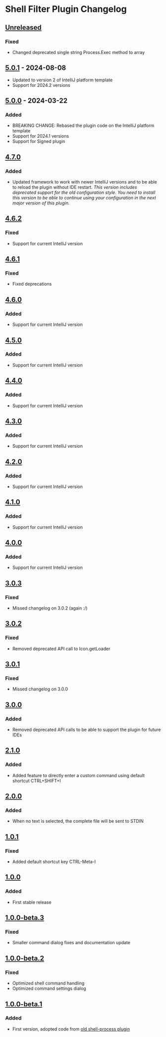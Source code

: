 <!-- Keep a Changelog guide -> https://keepachangelog.com -->

# Shell Filter Plugin Changelog

## [Unreleased]

### Fixed

- Changed deprecated single string Process.Exec method to array

## [5.0.1] - 2024-08-08

- Updated to version 2 of IntelliJ platform template
- Support for 2024.2 versions

## [5.0.0] - 2024-03-22

### Added

- BREAKING CHANGE: Rebased the plugin code on the IntelliJ platform template
- Support for 2024.1 versions
- Support for Signed plugin

## [4.7.0]

### Added

- Updated framework to work with newer IntelliJ versions and to be able to reload the plugin without IDE restart. *This version includes deprecated support for the old configuration style. You need to install this version to be able to continue using your configuration in the next major version of this plugin.*

## [4.6.2]

### Fixed

- Support for current IntelliJ version

## [4.6.1]

### Fixed

- Fixed deprecations

## [4.6.0]

### Added

- Support for current IntelliJ version

## [4.5.0]

### Added

- Support for current IntelliJ version

## [4.4.0]

### Added

- Support for current IntelliJ version

## [4.3.0]

### Added

- Support for current IntelliJ version

## [4.2.0]

### Added

- Support for current IntelliJ version

## [4.1.0]

### Added

- Support for current IntelliJ version

## [4.0.0]

### Added

- Support for current IntelliJ version

## [3.0.3]

### Fixed

- Missed changelog on 3.0.2 (again :/)

## [3.0.2]

### Fixed

- Removed deprecated API call to Icon.getLoader

## [3.0.1]

### Fixed

- Missed changelog on 3.0.0

## [3.0.0]

### Added

- Removed deprecated API calls to be able to support the plugin for future IDEs

## [2.1.0]

### Added

- Added feature to directly enter a custom command using default shortcut CTRL+SHIFT+I

## [2.0.0]

### Added

- When no text is selected, the complete file will be sent to STDIN

## [1.0.1]

### Fixed

- Added default shortcut key CTRL-Meta-I

## [1.0.0]

### Added

- First stable release

## [1.0.0-beta.3]

### Fixed

- Smaller command dialog fixes and documentation update

## [1.0.0-beta.2]

### Fixed

- Optimized shell command handling
- Optimized command settings dialog

## [1.0.0-beta.1]

### Added

- First version, adopted code from [old shell-process plugin](https://code.google.com/archive/p/shell-process/)

[Unreleased]: https://github.com/dploeger/idea-shellfilter/compare/v5.0.1...HEAD
[5.0.1]: https://github.com/dploeger/idea-shellfilter/compare/v5.0.0...v5.0.1
[5.0.0]: https://github.com/dploeger/idea-shellfilter/compare/v4.7.0...v5.0.0
[4.7.0]: https://github.com/dploeger/idea-shellfilter/compare/v4.6.2...v4.7.0
[4.6.2]: https://github.com/dploeger/idea-shellfilter/compare/v4.6.1...v4.6.2
[4.6.1]: https://github.com/dploeger/idea-shellfilter/compare/v4.6.0...v4.6.1
[4.6.0]: https://github.com/dploeger/idea-shellfilter/compare/v4.5.0...v4.6.0
[4.5.0]: https://github.com/dploeger/idea-shellfilter/compare/v4.4.0...v4.5.0
[4.4.0]: https://github.com/dploeger/idea-shellfilter/compare/v4.3.0...v4.4.0
[4.3.0]: https://github.com/dploeger/idea-shellfilter/compare/v4.2.0...v4.3.0
[4.2.0]: https://github.com/dploeger/idea-shellfilter/compare/v4.1.0...v4.2.0
[4.1.0]: https://github.com/dploeger/idea-shellfilter/compare/v4.0.0...v4.1.0
[4.0.0]: https://github.com/dploeger/idea-shellfilter/compare/v3.0.3...v4.0.0
[3.0.3]: https://github.com/dploeger/idea-shellfilter/compare/v3.0.2...v3.0.3
[3.0.2]: https://github.com/dploeger/idea-shellfilter/compare/v3.0.1...v3.0.2
[3.0.1]: https://github.com/dploeger/idea-shellfilter/compare/v3.0.0...v3.0.1
[3.0.0]: https://github.com/dploeger/idea-shellfilter/compare/v2.1.0...v3.0.0
[2.1.0]: https://github.com/dploeger/idea-shellfilter/compare/v2.0.0...v2.1.0
[2.0.0]: https://github.com/dploeger/idea-shellfilter/compare/v1.0.1...v2.0.0
[1.0.1]: https://github.com/dploeger/idea-shellfilter/compare/v1.0.0...v1.0.1
[1.0.0]: https://github.com/dploeger/idea-shellfilter/compare/v1.0.0-beta.3...v1.0.0
[1.0.0-beta.3]: https://github.com/dploeger/idea-shellfilter/compare/v1.0.0-beta.2...v1.0.0-beta.3
[1.0.0-beta.2]: https://github.com/dploeger/idea-shellfilter/compare/v1.0.0-beta.1...v1.0.0-beta.2
[1.0.0-beta.1]: https://github.com/dploeger/idea-shellfilter/commits/v1.0.0-beta.1
